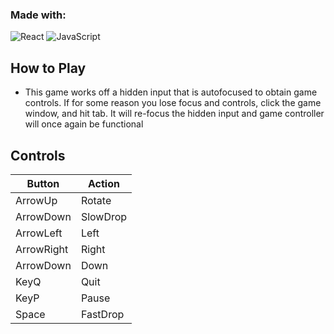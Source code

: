 ### Made with:
![React](https://img.shields.io/badge/react-%2320232a.svg?style=for-the-badge&logo=react&logoColor=%2361DAFB)
![JavaScript](https://img.shields.io/badge/javascript-%23323330.svg?style=for-the-badge&logo=javascript&logoColor=%23F7DF1E)

## How to Play
- This game works off a hidden input that is autofocused to obtain game controls. If for some reason you lose focus and controls, click the game window, and hit tab. It will re-focus the hidden input and game controller will once again be functional

## Controls
| Button  | Action |
| ------------- | ------------- |
| ArrowUp  | Rotate  |
| ArrowDown  | SlowDrop  |
| ArrowLeft  | Left  |
| ArrowRight  | Right  |
| ArrowDown  | Down  |
| KeyQ  | Quit  |
| KeyP  | Pause  |
| Space  | FastDrop  |
